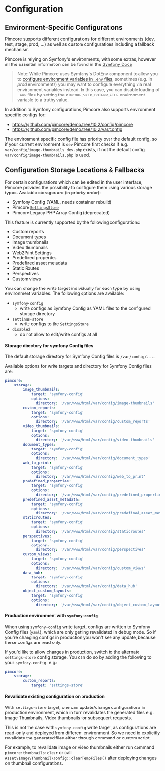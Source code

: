 # Configuration

## Environment-Specific Configurations
Pimcore supports different configurations for different environments (dev, test, stage, prod, ...) as well as custom 
configurations including a fallback mechanism. 

Pimcore is relying on Symfony's environments, with some extras, however all the essential 
information can be found in the [Symfony Docs](https://symfony.com/doc/5.2/configuration.html#configuration-environments)

> Note: While Pimcore uses Symfony's DotEnv component to allow you to 
[configure environment variables in `.env` files](https://symfony.com/doc/5.4/configuration.html#configuring-environment-variables-in-env-files), 
sometimes (e.g. in *prod* environments) you may want to configure everything via real 
environment variables instead. In this case, you can disable loading of `.env` files 
by setting the `PIMCORE_SKIP_DOTENV_FILE` environment variable to a truthy value.

In addition to Symfony configurations, Pimcore also supports environment specific configs for: 

* <https://github.com/pimcore/demo/tree/10.2/config/pimcore> 
* <https://github.com/pimcore/demo/tree/10.2/var/config>

The environment specific config file has priority over the default config, so if your 
current environment is `dev` Pimcore first checks if e.g. `var/config/image-thumbnails_dev.php`
exists, if not the default config `var/config/image-thumbnails.php` is used. 

## Configuration Storage Locations & Fallbacks
For certain configurations which can be edited in the user interface, 
Pimcore provides the possibility to configure them using various storage types. 
Available storages are (in priority order): 
- Symfony Config (YAML, needs container rebuild)
- Pimcore [`SettingsStore`](../19_Development_Tools_and_Details/42_Settings_Store.md)
- Pimcore Legacy PHP Array Config (deprecated)

This feature is currently supported by the following configurations: 
- Custom reports
- Document types
- Image thumbnails 
- Video thumbnails
- Web2Print Settings
- Predefined properties
- Predefined asset metadata
- Static Routes
- Perspectives
- Custom views


You can change the write target individually for each type by using environment variables.
The following options are available: 
- `symfony-config` 
  - write configs as Symfony Config as YAML files to the configured storage directory
- `settings-store` 
  - write configs to the `SettingsStore`
- `disabled` 
  - do not allow to edit/write configs at all

#### Storage directory for symfony Config files

The default storage directory for Symfony Config files is `/var/config/...`.

Available options for write targets and directory for Symfony Config files are: 
```yaml
pimcore:
    storage:
        image_thumbnails:
            target: 'symfony-config'
            options:
              directory: '/var/www/html/var/config/image-thumbnails'
        custom_reports:
            target: 'symfony-config'
            options:
              directory: '/var/www/html/var/config/custom_reports'
        video_thumbnails:
            target: 'symfony-config'
            options:
              directory: '/var/www/html/var/config/video-thumbnails'
        document_types:
            target: 'symfony-config'
            options:
              directory: '/var/www/html/var/config/document_types'
        web_to_print:
            target: 'symfony-config'
            options:
              directory: '/var/www/html/var/config/web_to_print'
        predefined_properties:
            target: 'symfony-config'
            options:
              directory: '/var/www/html/var/config/predefined_properties'
        predefined_asset_metadata:
            target: 'symfony-config'
            options:
              directory: '/var/www/html/var/config/predefined_asset_metadata'
        staticroutes:
            target: 'symfony-config'
            options:
              directory: '/var/www/html/var/config/staticroutes'
        perspectives:
            target: 'symfony-config'
            options:
              directory: '/var/www/html/var/config/perspectives'
        custom_views:
            target: 'symfony-config'
            options:
              directory: '/var/www/html/var/config/custom_views'
        data_hub:
            target: 'symfony-config'
            options:
              directory: '/var/www/html/var/config/data_hub'
        object_custom_layouts:
            target: 'symfony-config'
            options:
              directory: '/var/www/html/var/config/object_custom_layouts'
```

#### Production environment with `symfony-config`
When using `symfony-config` write target, configs are written to Symfony Config files (`yaml`), which are only getting revalidated in debug mode. So if you're
changing configs in production you won't see any update, because these configs are read only.

If you'd like to allow changes in production, switch to the alternate `settings-store` config storage. 
You can do so by adding the following to your `symfony-config`. e.g.:
```yaml
pimcore:
    storage:
        custom_reports:
            target: 'settings-store'
```

#### Revalidate existing configuration on production
With `settings-store` target, one can update/change configurations in production environment, which in turn revalidates the generated files e.g. Image Thumbnails, Video thumbnails for subsequent requests.

This is not the case with `symfony-config` write target, as configurations are read-only and deployed from different environment. So we need to explicitly revalidate the generated files either through command or custom script. 

For example, to revalidate image or video thumbnails either run command `pimcore:thumbnails:clear` or call `Asset\Image\Thumbnail\Config::clearTempFiles()` after deploying changes on thumbnail configurations.
